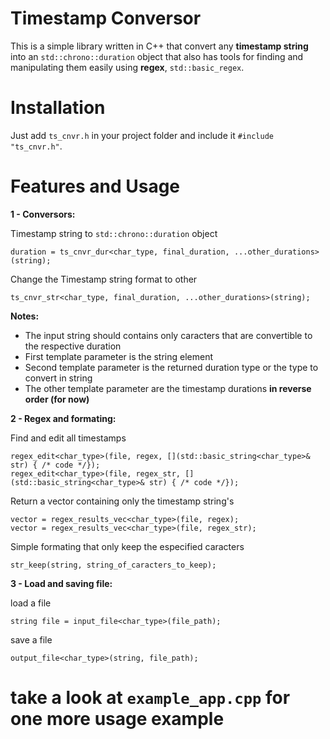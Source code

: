 # Timestamp Conversor

This is a simple library written in C++ that convert any **timestamp string** into an ```std::chrono::duration``` object that also has tools for finding and manipulating them easily using **regex**, ```std::basic_regex```.

# Installation
Just add ```ts_cnvr.h``` in your project folder and include it ```#include "ts_cnvr.h"```.

# Features and Usage

**1 - Conversors:**

Timestamp string to ```std::chrono::duration``` object
```
duration = ts_cnvr_dur<char_type, final_duration, ...other_durations>(string);
```
Change the Timestamp string format to other
```
ts_cnvr_str<char_type, final_duration, ...other_durations>(string);
```

**Notes:**
- The input string should contains only caracters that are convertible to the respective duration
- First template parameter is the string element
- Second template parameter is the returned duration type or the type to convert in string
- The other template parameter are the timestamp durations **in reverse order (for now)** 

**2 - Regex and formating:**

Find and edit all timestamps
```
regex_edit<char_type>(file, regex, [](std::basic_string<char_type>& str) { /* code */});
regex_edit<char_type>(file, regex_str, [](std::basic_string<char_type>& str) { /* code */});
```
Return a vector containing only the timestamp string's
```
vector = regex_results_vec<char_type>(file, regex);
vector = regex_results_vec<char_type>(file, regex_str);
```
Simple formating that only keep the especified caracters
```
str_keep(string, string_of_caracters_to_keep);
```

**3 - Load and saving file:**

load a file
```
string file = input_file<char_type>(file_path);
```
save a file
```
output_file<char_type>(string, file_path);
```

# take a look at  ```example_app.cpp``` for one more usage example 

